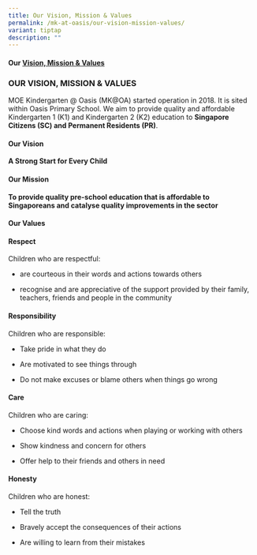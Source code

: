 ```yaml
---
title: Our Vision, Mission & Values
permalink: /mk-at-oasis/our-vision-mission-values/
variant: tiptap
description: ""
---
```

<h4>Our <a href="/files/Our_Vision_Mission_Values_updated.pdf" rel="noopener noreferrer nofollow" target="_blank">Vision, Mission &amp; Values</a></h4><h3><strong>OUR VISION, MISSION &amp; VALUES</strong></h3><p>MOE Kindergarten @ Oasis (MK@OA) started operation in 2018. It is sited within Oasis Primary School. We aim to provide quality and affordable Kindergarten 1 (K1) and Kindergarten 2 (K2) education to <strong>Singapore Citizens (SC) and Permanent Residents (PR)</strong>.</p><p></p><h4>Our Vision</h4><p><strong>A Strong Start for Every Child</strong></p><h4>Our Mission</h4><p><strong>To provide quality pre-school education that is affordable to Singaporeans and catalyse quality improvements in the sector</strong></p><h4><strong>Our Values</strong></h4><h4><strong>Respect</strong></h4><p>Children who are respectful:</p><ul data-tight="true" class="tight"><li><p>are courteous in their words and actions towards others</p></li><li><p>recognise and are appreciative of the support provided by their family, teachers, friends and people in the community</p></li></ul><h4><strong>Responsibility</strong></h4><p>Children who are responsible:</p><ul data-tight="true" class="tight"><li><p>Take pride in what they do</p></li><li><p>Are motivated to see things through</p></li><li><p>Do not make excuses or blame others when things go wrong</p></li></ul><h4><strong>Care</strong></h4><p>Children who are caring:</p><ul data-tight="true" class="tight"><li><p>Choose kind words and actions when playing or working with others</p></li><li><p>Show kindness and concern for others</p></li><li><p>Offer help to their friends and others in need</p></li></ul><h4><strong>Honesty</strong></h4><p>Children who are honest:</p><ul data-tight="true" class="tight"><li><p>Tell the truth</p></li><li><p>Bravely accept the consequences of their actions</p></li><li><p>Are willing to learn from their mistakes</p></li></ul><p></p>